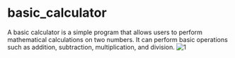 # basic_calculator
A basic calculator is a simple program that allows users to perform mathematical calculations on two numbers. It can perform basic operations such as addition, subtraction, multiplication, and division.
![1](https://user-images.githubusercontent.com/77004556/236702955-f14ffd6b-71b7-4f17-9b41-324ad48844c6.jpg)
